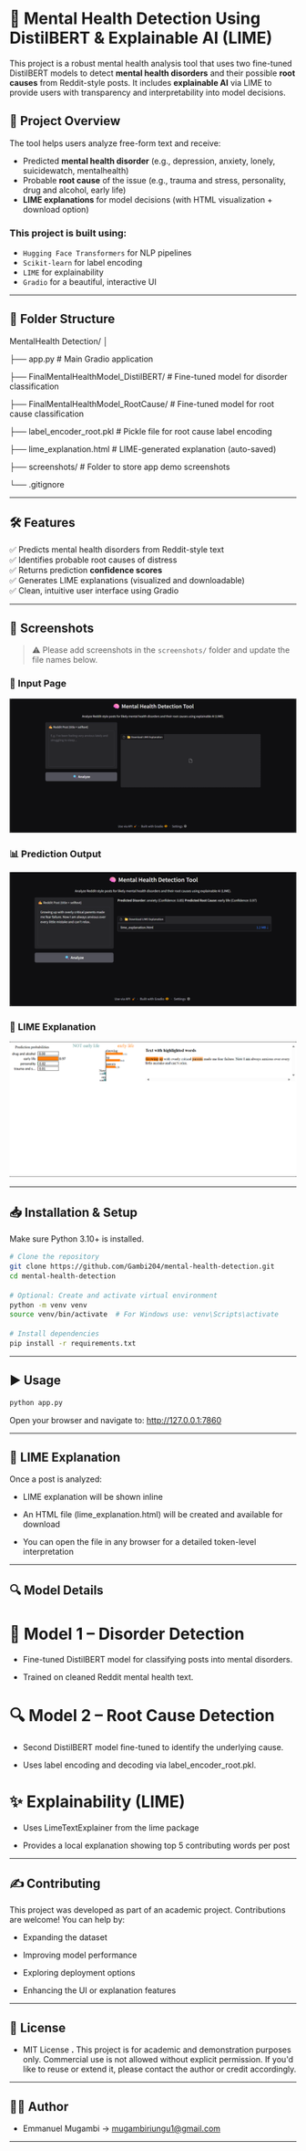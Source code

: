 # 🧠 Mental Health Detection Using DistilBERT & Explainable AI (LIME)

This project is a robust mental health analysis tool that uses two fine-tuned DistilBERT models to detect **mental health disorders** and their possible **root causes** from Reddit-style posts. It includes **explainable AI** via LIME to provide users with transparency and interpretability into model decisions.

## 📌 Project Overview

The tool helps users analyze free-form text and receive:
- Predicted **mental health disorder** (e.g., depression, anxiety, lonely, suicidewatch, mentalhealth)
- Probable **root cause** of the issue (e.g., trauma and stress, personality, drug and alcohol, early life)
- **LIME explanations** for model decisions (with HTML visualization + download option)

### This project is built using:
- `Hugging Face Transformers` for NLP pipelines
- `Scikit-learn` for label encoding
- `LIME` for explainability
- `Gradio` for a beautiful, interactive UI

---

## 📂 Folder Structure
MentalHealth Detection/
│

├── app.py # Main Gradio application

├── FinalMentalHealthModel_DistilBERT/ # Fine-tuned model for disorder classification

├── FinalMentalHealthModel_RootCause/ # Fine-tuned model for root cause classification

├── label_encoder_root.pkl # Pickle file for root cause label encoding

├── lime_explanation.html # LIME-generated explanation (auto-saved)

├── screenshots/ # Folder to store app demo screenshots

└── .gitignore

---

## 🛠️ Features

✅ Predicts mental health disorders from Reddit-style text  
✅ Identifies probable root causes of distress  
✅ Returns prediction **confidence scores**  
✅ Generates LIME explanations (visualized and downloadable)  
✅ Clean, intuitive user interface using Gradio    

---

## 📸 Screenshots

> ⚠️ Please add screenshots in the `screenshots/` folder and update the file names below.

### 🧪 Input Page  
![Input Page](./screenshots/input_page.png)

### 📊 Prediction Output  
![Prediction Output](./screenshots/prediction_output.png)

### 🧠 LIME Explanation  
![LIME Explanation](./screenshots/lime_explanation.png)

---

## 📥 Installation & Setup

Make sure Python 3.10+ is installed.

```bash
# Clone the repository
git clone https://github.com/Gambi204/mental-health-detection.git
cd mental-health-detection

# Optional: Create and activate virtual environment
python -m venv venv
source venv/bin/activate  # For Windows use: venv\Scripts\activate

# Install dependencies
pip install -r requirements.txt
```

---

## ▶️ Usage

```bash
python app.py
```
Open your browser and navigate to:
http://127.0.0.1:7860


---

## 📁 LIME Explanation
Once a post is analyzed:

- LIME explanation will be shown inline

- An HTML file (lime_explanation.html) will be created and available for download

- You can open the file in any browser for a detailed token-level interpretation

---

## 🔍 Model Details
# 🧠 Model 1 – Disorder Detection
- Fine-tuned DistilBERT model for classifying posts into mental disorders.

- Trained on cleaned Reddit mental health text.

# 🔍 Model 2 – Root Cause Detection
- Second DistilBERT model fine-tuned to identify the underlying cause.

- Uses label encoding and decoding via label_encoder_root.pkl.

# ✨ Explainability (LIME)
- Uses LimeTextExplainer from the lime package

- Provides a local explanation showing top 5 contributing words per post

---

## ✍️ Contributing
This project was developed as part of an academic project. Contributions are welcome! You can help by:

- Expanding the dataset

- Improving model performance

- Exploring deployment options

- Enhancing the UI or explanation features

---

## 📝 License
- MIT License
**.** This project is for academic and demonstration purposes only. Commercial use is not allowed without explicit permission. If you'd like to reuse or extend it, please contact the author or credit accordingly.

---

## 👨‍🎓 Author
- Emmanuel Mugambi -> mugambiriungu1@gmail.com

---
